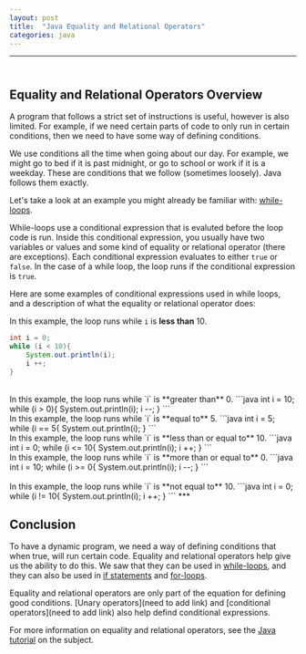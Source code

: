 ```yaml
---
layout: post
title:  "Java Equality and Relational Operators"
categories: java
---
```

***
## <br/> Equality and Relational Operators Overview

A program that follows a strict set of instructions is useful, however is also limited. For example, if we need certain parts of code to only run in certain conditions, then we need to have some way of defining conditions. 

We use conditions all the time when going about our day. For example, we might go to bed if it is past midnight, or go to school or work if it is a weekday. These are conditions that we follow (sometimes loosely). Java follows them exactly. 

Let's take a look at an example you might already be familiar with: [while-loops](/draft-academy/java/2019/06/18/While-Loops.html).

While-loops use a conditional expression that is evaluted before the loop code is run. Inside this conditional expression, you usually have two variables or values and some kind of equality or relational operator (there are exceptions). Each conditional expression evaluates to either `true` or `false`. In the case of a while loop, the loop runs if the conditional expression is `true`. 

Here are some examples of conditional expressions used in while loops, and a description of what the equality or relational operator does:

In this example, the loop runs while `i` is **less than** 10. 
```java
int i = 0;
while (i < 10){
    System.out.println(i);
    i ++;
}
```
<br/>
In this example, the loop runs while `i` is **greater than** 0. 
```java
int i = 10;
while (i > 0){
    System.out.println(i);
    i --;
}
```
<br/>
In this example, the loop runs while `i` is **equal to** 5. 
```java
int i = 5;
while (i == 5{
    System.out.println(i);
}
```
<br/>
In this example, the loop runs while `i` is **less than or equal to** 10. 
```java
int i = 0;
while (i <= 10{
    System.out.println(i);
    i ++;
}
```
<br/>
In this example, the loop runs while `i` is **more than or equal to** 0. 
```java
int i = 10;
while (i >= 0{
    System.out.println(i);
    i --;
}
```
<br/>
<br/>
In this example, the loop runs while `i` is **not equal to** 10. 
```java
int i = 0;
while (i != 10{
    System.out.println(i);
    i ++;
}
```
***
<br/>

## Conclusion

To have a dynamic program, we need a way of defining conditions that when true, will run certain code. Equality and relational operators help give us the ability to do this. We saw that they can be used in [while-loops](/draft-academy/java/2019/06/18/While-Loops.html), and they can also be used in [if statements](/draft-academy/java/2019/06/18/Java-If-Statements.html) and [for-loops](/draft-academy/java/2019/06/19/Java-For-Loops.html).

Equality and relational operators are only part of the equation for defining good conditions. [Unary operators](need to add link) and [conditional operators](need to add link) also help defind conditional expressions. 

For more information on equality and relational operators, see the [Java tutorial](https://docs.oracle.com/javase/tutorial/java/nutsandbolts/op2.html) on the subject.